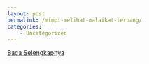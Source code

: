 ```yaml
---
layout: post
permalink: /mimpi-melihat-malaikat-terbang/
categories:
    - Uncategorized
---
```


[Baca Selengkapnya](/07)
